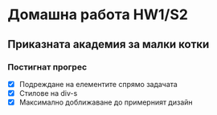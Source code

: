 # Домашна работа HW1/S2

## Приказната академия за малки котки

### Постигнат прогрес

- [x] Подреждане на елементите спрямо задачата
- [x] Стилове на div-s
- [x] Максимално доближаване до примерният дизайн